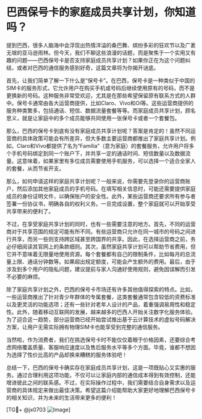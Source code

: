 # 巴西保号卡的家庭成员共享计划，你知道吗？

提到巴西，很多人脑海中会浮现出热情洋溢的桑巴舞、缤纷多彩的狂欢节以及广袤无垠的亚马逊雨林。但今天，我们不聊这些浪漫的话题，而是聚焦于一个实用又有趣的问题——巴西保号卡是否支持家庭成员共享计划？如果你正在为这个问题纠结，或者对巴西的通信服务感到好奇，这篇文章将为你揭开谜底。

首先，让我们简单了解一下什么是“保号卡”。在巴西，保号卡是一种类似于中国的SIM卡的服务形式，它允许用户在购买手机或号码后继续使用原有的号码，而不是更换新的号码。这种服务非常受欢迎，尤其是在那些希望保留原有联系方式的人群中。保号卡通常由各大运营商提供，比如Claro、Vivo和Oi等。这些运营商提供的服务种类繁多，包括通话、短信、数据流量套餐等等。而家庭成员共享计划，顾名思义，就是让家庭中的多个成员能够共同使用一张保号卡或者一个套餐包。

那么，巴西的保号卡到底有没有家庭成员共享计划呢？答案是肯定的！虽然不同运营商的具体政策可能会有所差异，但大多数主要运营商都推出了家庭共享计划。例如，Claro和Vivo都提供了名为“Família”（意为家庭）的套餐服务，允许用户将多个手机号码绑定到同一个账户下，并共享一定的通话时间、短信数量以及数据流量。这意味着，如果家里有多位成员需要使用手机服务，可以选择一个适合全家人的套餐，从而节省开支。

那么，如何申请这样的家庭共享计划呢？一般来说，你需要先登录你的运营商账户，然后添加其他家庭成员的手机号码。在填写相关信息时，可能还需要提供家庭成员的身份证明文件，以确保账户的安全性。此外，某些运营商还要求所有参与者签署一份协议书，明确各自的权利义务。一旦完成设置，整个家庭就可以开始享受共享带来的便利了。

不过，在享受家庭共享计划的同时，也有一些需要注意的地方。首先，不同的运营商对于共享范围的规定可能有所不同。有些运营商只允许在同一城市的号码之间进行共享，而另一些则支持跨区域甚至跨国界的共享。因此，在选择运营商之前，务必仔细阅读其官网上的条款细则。其次，虽然家庭共享计划可以帮助节省费用，但它并不意味着无限量地使用资源。每个套餐都有自己的限制条件，比如每月的总流量上限、通话分钟数等。如果超出规定额度，可能会产生额外的费用。最后，由于涉及到多个用户的隐私问题，建议提前与家人沟通好使用规则，避免因误解而引发不必要的麻烦。

除了家庭共享计划之外，巴西的保号卡市场还有许多其他值得探索的特点。比如，一些运营商推出了针对青少年群体的专属套餐，这类套餐通常包含较低的资费标准以及更灵活的功能选项；还有一些针对老年人设计的产品，着重强调易用性和稳定性。此外，随着移动互联网的发展，越来越多的巴西人开始关注数字化服务体验。为了迎合这一趋势，部分运营商已经开始尝试推出基于云计算技术的虚拟号码解决方案，让用户无需实际拥有物理SIM卡也能享受到完整的通信服务。

当然啦，作为消费者，我们在挑选保号卡时不能仅仅着眼于价格因素，还要综合考虑网络覆盖质量、客服响应速度以及售后服务水平等多个方面。毕竟，谁都不想因为选择了性价比高的产品却换来糟糕的服务体验吧！

总结一下，巴西的保号卡确实存在家庭成员共享计划，这是一项既贴心又实惠的服务。通过合理利用这项功能，不仅可以让家庭内部的通信成本得到有效控制，还能增进彼此之间的联系感。不过，在实际操作过程中，我们需要结合自身需求以及运营商的具体规定来做出最佳决策。希望这篇介绍能帮助大家更好地理解巴西保号卡的相关知识，并为未来的生活带来更多的便利！

[TG💪+ @jx0703 ![Image](https://github.com/user-attachments/assets/dbca1d08-cadb-493c-b0ec-ad6f7a83f270)]